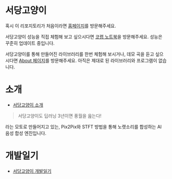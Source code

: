 
# 서당고양이

혹시 이 리포지토리가 처음이라면 [홈페이지](https://yeojibur.in/seodangcat/)를 방문해주세요.

서당고양이 성능을 직접 체험해 보고 싶으시다면 [코랩 노트북](https://colab.research.google.com/drive/1LKcz3YLWOf3flZs11ucIR0EgsdVtmym-?usp=sharing)을 방문해주세요. 성능은 꾸준히 업데이트 중입니다.

서당고양이를 통해 만들어진 라이브러리를 한번 체험해 보시거나, 데모 곡을 듣고 싶으시다면 [About 페이지](https://yeojibur.in/seodangcat/?p=about)를 방문해주세요. 아직은 제대로 된 라이브러리와 프로그램이 없습니다.

# 소개

* [서당고양이 소개](https://yeojibur.in/seodangcat/?p=about)

> 서당고양이도 딥러닝 3년이면 풍월을 읊는다!

라는 모토로 만들어지고 있는, Pix2Pix와 STFT 방법을 통해 노랫소리를 합성하는 AI 음성 합성 엔진입니다.

# 개발일기

* [서당고양이 개발일기](https://yeojibur.in/seodangcat/?p=diary)
